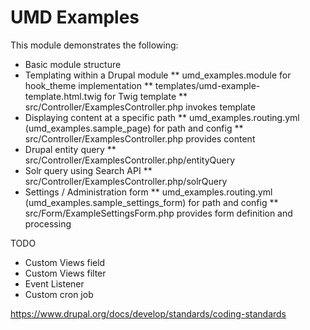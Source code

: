 # UMD Examples

This module demonstrates the following:

* Basic module structure
* Templating within a Drupal module
** umd_examples.module for hook_theme implementation
** templates/umd-example-template.html.twig for Twig template
** src/Controller/ExamplesController.php invokes template 
* Displaying content at a specific path
** umd_examples.routing.yml (umd_examples.sample_page) for path and config
** src/Controller/ExamplesController.php provides content
* Drupal entity query
** src/Controller/ExamplesController.php/entityQuery
* Solr query using Search API
** src/Controller/ExamplesController.php/solrQuery
* Settings / Administration form
** umd_examples.routing.yml (umd_examples.sample_settings_form) for path and config
** src/Form/ExampleSettingsForm.php provides form definition and processing

TODO
* Custom Views field
* Custom Views filter
* Event Listener
* Custom cron job

https://www.drupal.org/docs/develop/standards/coding-standards
